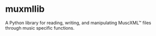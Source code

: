 # muxmllib
A Python library for reading, writing, and manipulating MuscXML&trade; files through music specific functions.
